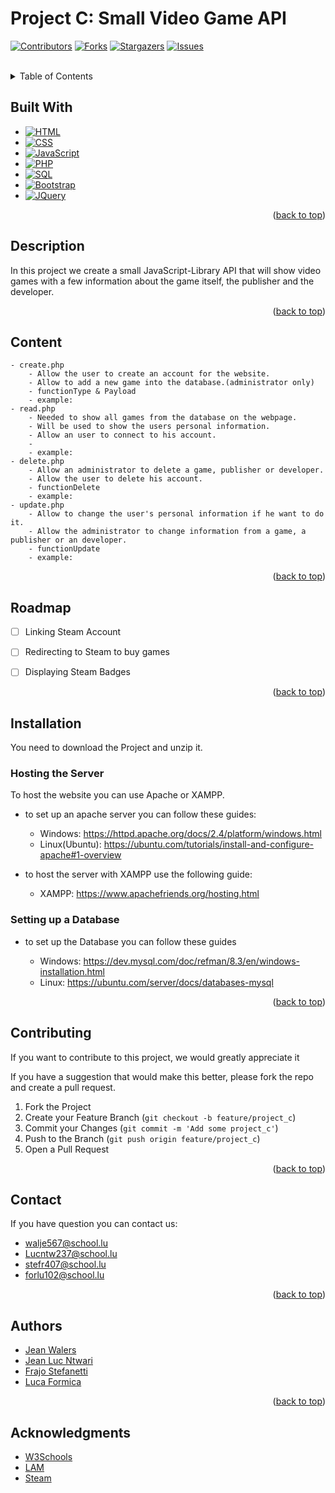 
# Project C: Small Video Game API

<a name="readme-top"></a>

[![Contributors][contributors-shield]][contributors-url]
[![Forks][forks-shield]][forks-url]
[![Stargazers][stars-shield]][stars-url]
[![Issues][issues-shield]][issues-url]




<!-- PROJECT LOGO -->
<br />

<details>
  <summary>Table of Contents</summary>
  <ol>
    <li><a href="#built-with">Built With</a></li>
    <li><a href="#installation">Installation</a></li>
    <ul>
        <li><a href="#Hosting the Server">Hosting the Server</a></li>
        <li><a href="#Setting up a Database">Setting up a Database</a></li>
    </ul>
    <li><a href="#roadmap">Roadmap</a></li>
    <li><a href="#contributing">Contributing</a></li>
    <li><a href="#contact">Contact</a></li>
    <li><a href="#acknowledgments">Acknowledgments</a></li>
  </ol>
</details>





## Built With

* [![HTML][HTML.js]][HTML-url]
* [![CSS][CSS.js]][CSS-url]
* [![JavaScript][JavaScript.js]][JavaScript-url]
* [![PHP][PHP.io]][PHP-url]
* [![SQL][SQL.io]][SQL-url]
* [![Bootstrap][Bootstrap.com]][Bootstrap-url]
* [![JQuery][JQuery.com]][JQuery-url]

<p align="right">(<a href="#readme-top">back to top</a>)</p>

## Description
In this project we create a small JavaScript-Library API that will show video games with a few information about the game itself, the publisher and the developer.
<p align="right">(<a href="#readme-top">back to top</a>)</p>



## Content
    - create.php
        - Allow the user to create an account for the website.
        - Allow to add a new game into the database.(administrator only)
        - functionType & Payload
        - example:
    - read.php
        - Needed to show all games from the database on the webpage. 
        - Will be used to show the users personal information.
        - Allow an user to connect to his account.
        - 
        - example:
    - delete.php
        - Allow an administrator to delete a game, publisher or developer.
        - Allow the user to delete his account.
        - functionDelete
        - example:
    - update.php
        - Allow to change the user's personal information if he want to do it. 
        - Allow the administrator to change information from a game, a publisher or an developer.
        - functionUpdate
        - example:

<p align="right">(<a href="#readme-top">back to top</a>)</p>


## Roadmap

- [ ] Linking Steam Account
- [ ] Redirecting to Steam to buy games
- [ ] Displaying Steam Badges


<p align="right">(<a href="#readme-top">back to top</a>)</p>


## Installation

You need to download the Project and unzip it.

### Hosting the Server


To host the website you can use Apache or XAMPP.

* to set up an apache server you can follow these guides:

    * Windows: https://httpd.apache.org/docs/2.4/platform/windows.html
    * Linux(Ubuntu): https://ubuntu.com/tutorials/install-and-configure-apache#1-overview

* to host the server with XAMPP use the following guide:
    * XAMPP: https://www.apachefriends.org/hosting.html

### Setting up a Database

* to set up the Database you can follow these guides

    * Windows: https://dev.mysql.com/doc/refman/8.3/en/windows-installation.html
    * Linux: https://ubuntu.com/server/docs/databases-mysql


<p align="right">(<a href="#readme-top">back to top</a>)</p>


<!-- CONTRIBUTING -->
## Contributing

If you want to contribute to this project, we would greatly appreciate it

If you have a suggestion that would make this better, please fork the repo and create a pull request.

1. Fork the Project
2. Create your Feature Branch (`git checkout -b feature/project_c`)
3. Commit your Changes (`git commit -m 'Add some project_c'`)
4. Push to the Branch (`git push origin feature/project_c`)
5. Open a Pull Request

<p align="right">(<a href="#readme-top">back to top</a>)</p>



## Contact

If you have question you can contact us:
* walje567@school.lu
* Lucntw237@school.lu
* stefr407@school.lu
* forlu102@school.lu

<p align="right">(<a href="#readme-top">back to top</a>)</p>



## Authors

* [Jean Walers](https://github.com/EvangelionEnjoyer)
* [Jean Luc Ntwari](https://github.com/LucNtw)
* [Frajo Stefanetti](https://github.com/Nettilux)
* [Luca Formica](https://github.com/Forlu102)


<p align="right">(<a href="#readme-top">back to top</a>)</p>


## Acknowledgments

* [W3Schools](https://www.w3schools.com/)
* [LAM](https://www.artsetmetiers.lu/)
* [Steam](https://store.steampowered.com/)

<!-- MARKDOWN LINKS & IMAGES -->
<!-- https://www.markdownguide.org/basic-syntax/#reference-style-links -->
<!-- MARKDOWN LINKS & IMAGES -->
<!-- https://www.markdownguide.org/basic-syntax/#reference-style-links -->
[contributors-shield]: https://img.shields.io/github/contributors/LuxReis/WEPAP_Project-Luxlait.svg?style=for-the-badge
[contributors-url]: https://github.com/LuxReis/WEPAP_Project-Luxlait/graphs/contributors
[forks-shield]: https://img.shields.io/github/forks/LuxReis/WEPAP_Project-Luxlait.svg?style=for-the-badge
[forks-url]: https://github.com/LuxReis/WEPAP_Project-Luxlait/network/members
[stars-shield]: https://img.shields.io/github/stars/LuxReis/WEPAP_Project-Luxlait.svg?style=for-the-badge
[stars-url]: https://github.com/LuxReis/WEPAP_Project-Luxlait/stargazers
[issues-shield]: https://img.shields.io/github/issues/LuxReis/WEPAP_Project-Luxlait.svg?style=for-the-badge
[issues-url]: https://github.com/LuxReis/WEPAP_Project-Luxlait/issues
[license-shield]: https://img.shields.io/github/license/LuxReis/WEPAP_Project-Luxlait.svg?style=for-the-badge
[license-url]: https://github.com/LuxReis/WEPAP_Project-Luxlait/blob/master/LICENSE.txt
[HTML.js]: https://img.shields.io/badge/HTML-withe?style=for-the-badge&logo=html&color=orange
[HTML-url]: https://html.com
[CSS.js]: https://img.shields.io/badge/CSS-withe?style=for-the-badge&logo=CSS&color=blue
[CSS-url]: https://wiki.selfhtml.org/wiki/CSS
[JavaScript.js]: https://img.shields.io/badge/JavaScript-withe?style=for-the-badge&logo=javascript
[JavaScript-url]: https://www.javascript.com
[PHP.io]: https://img.shields.io/badge/PHP-withe?style=for-the-badge&logo=PHP&color=grey
[PHP-url]: https://www.php.net
[SQL.io]: https://img.shields.io/badge/SQL-withe?style=for-the-badge&logo=SQL&color=grey
[SQL-url]: https://sql.sh
[Bootstrap.com]: https://img.shields.io/badge/Bootstrap-563D7C?style=for-the-badge&logo=bootstrap&logoColor=white
[Bootstrap-url]: https://getbootstrap.com
[JQuery.com]: https://img.shields.io/badge/jQuery-0769AD?style=for-the-badge&logo=jquery&logoColor=white
[JQuery-url]: https://jquery.com 
